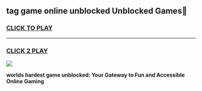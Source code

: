 
## tag game online unblocked Unblocked Games👋
<h3>
<a href="https://premium.freeplayer.one?title=tag_game_online_unblocked&ref=16F">CLICK TO PLAY</a></h3>
<hr>

<h3>
<a href="https://premium.freeplayer.one?title=tag_game_online_unblocked&ref=16F">CLICK 2 PLAY</a>
  
</h3>

<a href="https://premium.freeplayer.one?title=tag_game_online_unblocked&ref=16F/"><img src="https://clearcache.store/games.png"></a>


**worlds hardest game unblocked: Your Gateway to Fun and Accessible Online Gaming**
